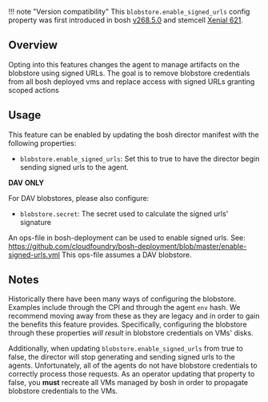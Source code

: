 !!! note "Version compatibility"
    This `blobstore.enable_signed_urls` config property was first introduced in bosh [v268.5.0](https://github.com/cloudfoundry/bosh/releases/tag/v268.5.0) and stemcell [Xenial 621](https://bosh.io/stemcells/#ubuntu-xenial).

## Overview

Opting into this features changes the agent to manage artifacts on the blobstore
using signed URLs. The goal is to remove blobstore credentials from all bosh
deployed vms and replace access with signed URLs granting scoped actions

## Usage

This feature can be enabled by updating the bosh director manifest with the
following properties:

* `blobstore.enable_signed_urls`: Set this to true to have the director begin
  sending signed urls to the agent.

**DAV ONLY**

For DAV blobstores, please also configure:

* `blobstore.secret`: The secret used to calculate the signed urls' signature

An ops-file in bosh-deployment can be used to enable signed urls. See: https://github.com/cloudfoundry/bosh-deployment/blob/master/enable-signed-urls.yml
This ops-file assumes a DAV blobstore.

## Notes

Historically there have been many ways of configuring the blobstore. Examples
include through the CPI and through the agent `env` hash. We recommend moving
away from these as they are legacy and in order to gain the benefits this
feature provides. Specifically, configuring the blobstore through these
properties _will result_ in blobstore credentials on VMs' disks.

Additionally, when updating `blobstore.enable_signed_urls` from true to false,
the director will stop generating and sending signed urls to the agents.
Unfortunately, all of the agents do not have blobstore credentials to correctly
process those requests. As an operator updating that property to false, you
**must** recreate all VMs managed by bosh in order to propagate blobstore
credentials to the VMs.
